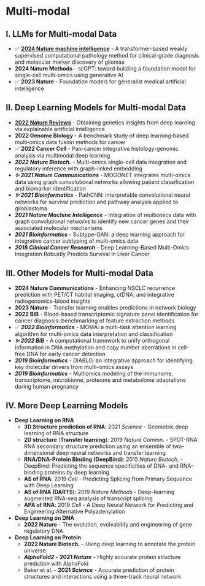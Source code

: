 # Multi-modal

## I. LLMs for Multi-modal Data

* ✅ [**2024 Nature machine intelligence**](https://www.nature.com/articles/s42256-024-00868-w)  - A transformer-based weakly supervised computational pathology method for clinical-grade diagnosis and molecular marker discovery of gliomas
* **2024 Nature Methods** - scGPT: toward building a foundation model for single-cell multi-omics using generative AI
* ✅  **2023 Nature** - Foundation models for generalist medical artificial intelligence

## II. Deep Learning Models for Multi-modal Data

* [**2022 Nature Reviews**](https://www.nature.com/articles/s41576-022-00532-2) - Obtaining genetics insights from deep learning via explainable artificial intelligence
* **2022 Genome Biology** - A benchmark study of deep learning‑based multi‑omics data fusion methods for cancer
* ✅ **2022 Cancer Cell** - Pan-cancer integrative histology-genomic analysis via multimodal deep learning
* _**2022 Nature Biotech.**_ - Multi-omics single-cell data integration and regulatory inference with graph-linked embedding
* _**✨ 2021 Nature Communications**_ - MOGONET integrates multi-omics data using graph convolutional networks allowing patient classification and biomarker identification
* _**✨ 2021 Bioinformatics**_ - PathCNN: interpretable convolutional neural networks for survival prediction and pathway analysis applied to glioblastoma
* _**2021 Nature Machine Intelligence**_ - Integration of multiomics data with graph convolutional networks to identify new cancer genes and their associated molecular mechanisms
* _**2021 Bioinformatics -**_  Subtype-GAN: a deep learning approach for integrative cancer subtyping of multi-omics data
* _**2018 Clinical Cancer Research**_ - Deep Learning–Based Multi-Omics Integration Robustly Predicts Survival in Liver Cancer

## III. Other Models for Multi-modal Data

* **2024 Nature Communications** -  Enhancing NSCLC recurrence prediction with PET/CT habitat imaging, ctDNA, and integrative radiogenomics-blood insights
* **2023 Nature** - Transfer learning enables predictions in network biology
* **2022 BIB** - Blood-based transcriptomic signature panel identification for cancer diagnosis: benchmarking of feature extraction methods
* ✅ _**2022 Bioinformatics**_ - MOMA: a multi-task attention learning algorithm for multi-omics data interpretation and classification
* _**✨ 2022 BIB**_ - A computational framework to unify orthogonal information in DNA methylation and copy number aberrations in cell-free DNA for early cancer detection
* _**2019 Bioinformatics**_ - DIABLO: an integrative approach for identifying key molecular drivers from multi-omics assays
* _**2019 Bioinformatics**_ - Multiomics modeling of the immunome, transcriptome, microbiome, proteome and metabolome adaptations during human pregnancy



## IV. More Deep Learning Models

* **Deep Learning on RNA**
	* **3D Structure prediction of RNA**: 2021 _Science_ - Geometric deep learning of RNA structure
	* **2D structure** \(**Transfer learning**\): 2019 _Nature Commn._ - SPOT-RNA: RNA secondary structure prediction using an ensemble of two-dimensional deep neural networks and transfer learning
	* **RNA/DNA-Protein Binding (DeepBind)**: 2015 _Nature Biotech._ - DeepBind: Predicting the sequence specificities of DNA- and RNA-binding proteins by deep learning
	* **AS of RNA**: 2019 _Cell_ - Predicting Splicing from Primary Sequence with Deep Learning
	* **AS of RNA \(DARTS**\): 2019 _Nature Methods_ - Deep-learning augmented RNA-seq analysis of transcript splicing
	* **APA of RNA**: 2019 _Cell_ - A Deep Neural Network for Predicting and Engineering Alternative Polyadenylation
* **Deep Learning on DNA**
	* **2022 Nature** - The evolution, evolvability and engineering of gene regulatory DNA
* **Deep Learning on Protein**
	* **2022 Nature Biotech.** - Using deep learning to annotate the protein universe
	* _**AlphaFold2**_ - **2021&#x20;**_**Nature**_ - Highly accurate protein structure prediction with AlphaFold
	* Baker et al. - **2021&#x20;**_**Science**_ - Accurate prediction of protein structures and interactions using a three-track neural network

